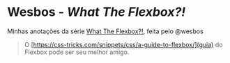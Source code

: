 # Wesbos - *What The Flexbox?!*

Minhas anotações da série [What The Flexbox?!](https://www.youtube.com/playlist?list=PLu8EoSxDXHP7xj_y6NIAhy0wuCd4uVdid), feita pelo @wesbos

> O [https://css-tricks.com/snippets/css/a-guide-to-flexbox/](guia) do Flexbox pode ser seu melhor amigo.
